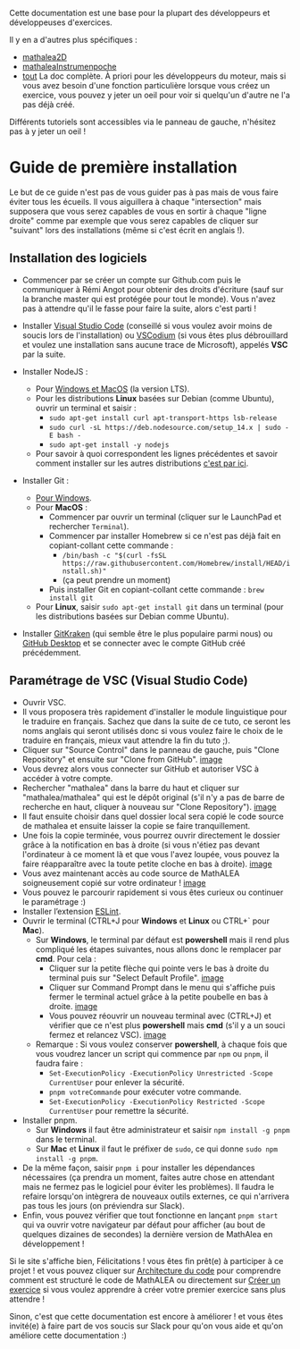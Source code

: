 Cette documentation est une base pour la plupart des développeurs et développeuses d'exercices.

Il y en a d'autres plus spécifiques :
* [mathalea2D](2d/)
* [mathaleaInstrumenpoche](instrumenpoche/)
* [tout](tout/) La doc complète. À priori pour les développeurs du moteur, mais si vous avez besoin d'une fonction particulière lorsque vous créez un exercice, vous pouvez y jeter un oeil pour voir si quelqu'un d'autre ne l'a pas déjà créé.

Différents tutoriels sont accessibles via le panneau de gauche, n'hésitez pas à y jeter un oeil !

# Guide de première installation
Le but de ce guide n'est pas de vous guider pas à pas mais de vous faire éviter tous les écueils. Il vous aiguillera à chaque "intersection" mais supposera que vous serez capables de vous en sortir à chaque "ligne droite" comme par exemple que vous serez capables de cliquer sur "suivant" lors des installations (même si c'est écrit en anglais !).
## Installation des logiciels
- Commencer par se créer un compte sur Github.com puis le communiquer à Rémi Angot pour obtenir des droits d'écriture (sauf sur la branche master qui est protégée pour tout le monde). Vous n'avez pas à attendre qu'il le fasse pour faire la suite, alors c'est parti !
- Installer [Visual Studio Code](https://code.visualstudio.com/Download) (conseillé si vous voulez avoir moins de soucis lors de l'installation) ou [VSCodium](https://vscodium.com) (si vous êtes plus débrouillard et voulez une installation sans aucune trace de Microsoft), appelés **VSC** par la suite.
- Installer NodeJS :
    - Pour [Windows et MacOS](https://nodejs.org/fr/) (la version LTS).
    - Pour les distributions **Linux** basées sur Debian (comme Ubuntu), ouvrir un terminal et saisir :
        - `sudo apt-get install curl apt-transport-https lsb-release`
        - `sudo curl -sL https://deb.nodesource.com/setup_14.x | sudo -E bash -`
        - `sudo apt-get install -y nodejs`
    - Pour savoir à quoi correspondent les lignes précédentes et savoir comment installer sur les autres distributions [c'est par ici](documentation/tutorial-Installer_NodeJS_sur_Linux.html).
    
- Installer Git :
    - [Pour Windows](https://git-scm.com/download/).
    - Pour **MacOS** :
        - Commencer par ouvrir un terminal (cliquer sur le LaunchPad et rechercher `Terminal`).
        - Commencer par installer Homebrew si ce n'est pas déjà fait en copiant-collant cette commande :
            - `/bin/bash -c "$(curl -fsSL https://raw.githubusercontent.com/Homebrew/install/HEAD/install.sh)"`
            - (ça peut prendre un moment)
        - Puis installer Git en copiant-collant cette commande : `brew install git`
    - Pour **Linux**, saisir `sudo apt-get install git` dans un terminal (pour les distributions basées sur Debian comme Ubuntu).
- Installer [GitKraken](https://www.gitkraken.com/download) (qui semble être le plus populaire parmi nous) ou [GitHub Desktop](https://desktop.github.com/) et se connecter avec le compte GitHub créé précédemment.

## Paramétrage de VSC (Visual Studio Code)
- Ouvrir VSC.
- Il vous proposera très rapidement d'installer le module linguistique pour le traduire en français. Sachez que dans la suite de ce tuto, ce seront les noms anglais qui seront utilisés donc si vous voulez faire le choix de le traduire en français, mieux vaut attendre la fin du tuto ;).
- Cliquer sur "Source Control" dans le panneau de gauche, puis "Clone Repository" et ensuite sur "Clone from GitHub". [image](img/Config_VSC-1.png)
- Vous devrez alors vous connecter sur GitHub et autoriser VSC à accéder à votre compte.
- Rechercher "mathalea" dans la barre du haut et cliquer sur "mathalea/mathalea" qui est le dépôt original (s'il n'y a pas de barre de recherche en haut, cliquer à nouveau sur "Clone Repository"). [image](img/Config_VSC-2.png)
- Il faut ensuite choisir dans quel dossier local sera copié le code source de mathalea et ensuite laisser la copie se faire tranquillement.
- Une fois la copie terminée, vous pourrez ouvrir directement le dossier grâce à la notification en bas à droite (si vous n'étiez pas devant l'ordinateur à ce moment là et que vous l'avez loupée, vous pouvez la faire réapparaître avec la toute petite cloche en bas à droite). [image](img/Config_VSC-3.png)
- Vous avez maintenant accès au code source de MathALEA soigneusement copié sur votre ordinateur ! [image](img/Config_VSC-4.png)
- Vous pouvez le parcourir rapidement si vous êtes curieux ou continuer le paramétrage :)
- Installer l’extension [ESLint](https://marketplace.visualstudio.com/items?itemName=dbaeumer.vscode-eslint).
- Ouvrir le terminal (CTRL+J pour **Windows** et **Linux** ou CTRL+` pour **Mac**).
    - Sur **Windows**, le terminal par défaut est **powershell** mais il rend plus compliqué les étapes suivantes, nous allons donc le remplacer par **cmd**. Pour cela :
        - Cliquer sur la petite flèche qui pointe vers le bas à droite du terminal puis sur "Select Default Profile". [image](img/Config_VSC-5.png)
        - Cliquer sur Command Prompt dans le menu qui s'affiche puis fermer le terminal actuel grâce à la petite poubelle en bas à droite. [image](img/Config_VSC-6.png)
        - Vous pouvez réouvrir un nouveau terminal avec (CTRL+J) et vérifier que ce n'est plus **powershell** mais **cmd** (s'il y a un souci fermez et relancez VSC). [image](img/Config_VSC-7.png)
    - Remarque : Si vous voulez conserver **powershell**, à chaque fois que vous voudrez lancer un script qui commence par `npm` ou `pnpm`, il faudra faire :
        - `Set-ExecutionPolicy -ExecutionPolicy Unrestricted -Scope CurrentUser` pour enlever la sécurité.
        - `pnpm votreCommande` pour exécuter votre commande.
        - `Set-ExecutionPolicy -ExecutionPolicy Restricted -Scope CurrentUser` pour remettre la sécurité.
- Installer pnpm.
    - Sur **Windows** il faut être administrateur et saisir `npm install -g pnpm` dans le terminal.
    - Sur **Mac** et **Linux** il faut le préfixer de `sudo`, ce qui donne `sudo npm install -g pnpm`.
- De la même façon, saisir `pnpm i` pour installer les dépendances nécessaires (ça prendra un moment, faites autre chose en attendant mais ne fermez pas le logiciel pour éviter les problèmes). Il faudra le refaire lorsqu'on intègrera de nouveaux outils externes, ce qui n'arrivera pas tous les jours (on préviendra sur Slack).
- Enfin, vous pouvez vérifier que tout fonctionne en lançant `pnpm start` qui va ouvrir votre navigateur par défaut pour afficher (au bout de quelques dizaines de secondes) la dernière version de MathAlea en développement !

Si le site s'affiche bien, Félicitations ! vous êtes fin prêt(e) à participer à ce projet ! et vous pouvez cliquer sur [Architecture du code](documentation/tutorial-Architecture_du_code.html) pour comprendre comment est structuré le code de MathALEA ou directement sur [Créer un exercice](documentation/tutorial-Creer_un_exercice.html) si vous voulez apprendre à créer votre premier exercice sans plus attendre !

Sinon, c'est que cette documentation est encore à améliorer ! et vous êtes invité(e) à faire part de vos soucis sur Slack pour qu'on vous aide et qu'on améliore cette documentation :)
